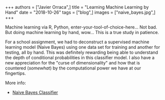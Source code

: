 +++
authors = ["Javier Orraca",]
title = "Learning Machine Learning by Hand"
date = "2018-10-26"
tags = ["blog",]
images = ["naive_bayes.jpg",]
+++

Machine learning via R, Python, enter-your-tool-of-choice-here... Not bad. But doing machine learning by hand, wow... This is a true study in patience.
<!--more-->
For a school assignment, we had to deconstruct a supervised machine learning model (Naive Bayes) using one data set for training and another for testing, all by hand. This was definitely rewarding being able to understand the depth of conditional probabilities in this classifier model. I also have a new appreciation for the "curse of dimensionality" and how that is countered (_somewhat_) by the computational power we have at our fingertips.

More info:

* [Naive Bayes Classifier](https://brilliant.org/wiki/naive-bayes-classifier/)
